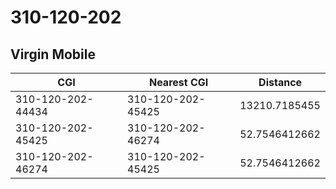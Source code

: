 # 310-120-202
## Virgin Mobile


| CGI | Nearest CGI | Distance |
|-----|-------------|----------|
| 310-120-202-44434 | 310-120-202-45425 | 13210.7185455 |
| 310-120-202-45425 | 310-120-202-46274 | 52.7546412662 |
| 310-120-202-46274 | 310-120-202-45425 | 52.7546412662 |
